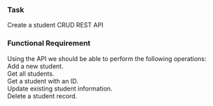 ### Task  
Create a student CRUD REST API

### Functional Requirement  
Using the API we should be able to perform the following operations:  
Add a new student.  
Get all students.  
Get a student with an ID.  
Update existing student information.  
Delete a student record.  
